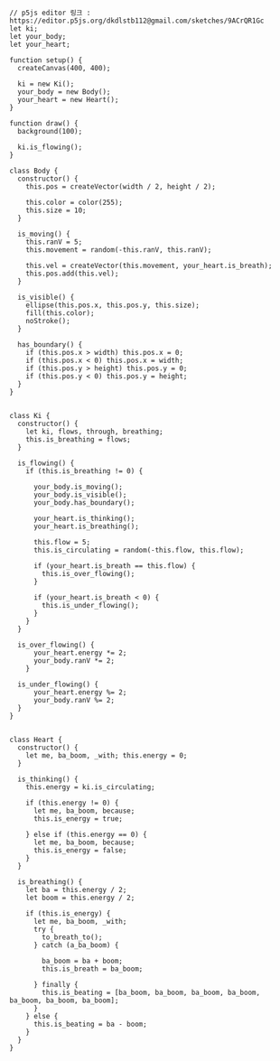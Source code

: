     // p5js editor 링크 : https://editor.p5js.org/dkdlstb112@gmail.com/sketches/9ACrQR1Gc
    let ki;
    let your_body;
    let your_heart;

    function setup() {
      createCanvas(400, 400);

      ki = new Ki();
      your_body = new Body();
      your_heart = new Heart();
    }

    function draw() {
      background(100);

      ki.is_flowing();
    }

    class Body {
      constructor() {
        this.pos = createVector(width / 2, height / 2);

        this.color = color(255);
        this.size = 10;
      }

      is_moving() {
        this.ranV = 5;
        this.movement = random(-this.ranV, this.ranV);

        this.vel = createVector(this.movement, your_heart.is_breath);
        this.pos.add(this.vel);
      }

      is_visible() {
        ellipse(this.pos.x, this.pos.y, this.size);
        fill(this.color);
        noStroke();
      }

      has_boundary() {
        if (this.pos.x > width) this.pos.x = 0;
        if (this.pos.x < 0) this.pos.x = width;
        if (this.pos.y > height) this.pos.y = 0;
        if (this.pos.y < 0) this.pos.y = height;
      }
    }


    class Ki {
      constructor() {
        let ki, flows, through, breathing;
        this.is_breathing = flows;
      }

      is_flowing() {
        if (this.is_breathing != 0) {

          your_body.is_moving();
          your_body.is_visible();
          your_body.has_boundary();

          your_heart.is_thinking();
          your_heart.is_breathing();

          this.flow = 5;
          this.is_circulating = random(-this.flow, this.flow);

          if (your_heart.is_breath == this.flow) {
            this.is_over_flowing();
          }

          if (your_heart.is_breath < 0) {
            this.is_under_flowing();
          }
        }
      }

      is_over_flowing() {
          your_heart.energy *= 2;
          your_body.ranV *= 2;
        }

      is_under_flowing() {
          your_heart.energy %= 2;
          your_body.ranV %= 2;
      }
    }


    class Heart {
      constructor() {
        let me, ba_boom, _with; this.energy = 0;
      }

      is_thinking() {
        this.energy = ki.is_circulating;

        if (this.energy != 0) {
          let me, ba_boom, because;
          this.is_energy = true;

        } else if (this.energy == 0) {
          let me, ba_boom, because;
          this.is_energy = false;
        }
      }

      is_breathing() {
        let ba = this.energy / 2;
        let boom = this.energy / 2;

        if (this.is_energy) {
          let me, ba_boom, _with;
          try {
            to_breath_to();
          } catch (a_ba_boom) {

            ba_boom = ba + boom;
            this.is_breath = ba_boom;

          } finally {
            this.is_beating = [ba_boom, ba_boom, ba_boom, ba_boom, ba_boom, ba_boom, ba_boom];
          }
        } else {
          this.is_beating = ba - boom;
        }
      }
    }
